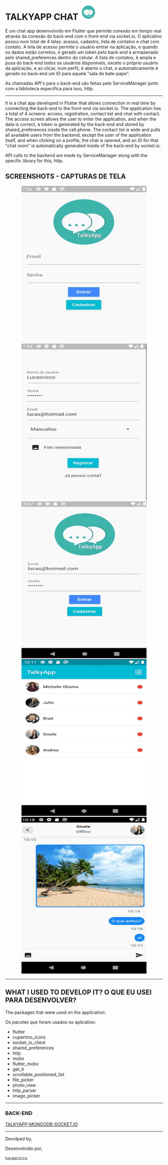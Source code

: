 # TALKYAPP CHAT <img src="assets/TalkyAppIcon.png" width=50 height=50> 

É um chat app desenvolvido em Flutter que permite conexão em tempo real através da conexão do back-end com o front-end via socket.io. O aplicativo possui num total de 4 telas: acesso, cadastro, lista de contatos e chat com contato.
A tela de acesso permite o usuário entrar na aplicação, e quando os dados estão corretos, é gerado um token pelo back-end e armazenado pelo shared_preferences dentro do celular. A lista de contatos, é ampla e puxa do back-end todos os usuários disponíveis, exceto o próprio usuário da aplicação, e ao clicar, num perfil, é aberto o chat, e automaticamente é gerado no back-end um ID para aquela "sala de bate-papo". 

As chamadas API's para o back-end são feitas pelo ServiceManager junto com a biblioteca especifíca para isso, http.

<hr/>

It is a chat app developed in Flutter that allows connection in real time by connecting the back-end to the front-end via socket.io. The application has a total of 4 screens: access, registration, contact list and chat with contact.
The access screen allows the user to enter the application, and when the data is correct, a token is generated by the back-end and stored by shared_preferences inside the cell phone. The contact list is wide and pulls all available users from the backend, except the user of the application itself, and when clicking on a profile, the chat is opened, and an ID for that "chat room" is automatically generated inside of the back-end by socket.io.

API calls to the backend are made by ServiceManager along with the specific library for this, http. 

## SCREENSHOTS - CAPTURAS DE TELA

<p align=center> 
    <span>
        <img src="assets/screenshots/page1.gif" width=400 height=500/>
        <img src="assets/screenshots/page2.gif" width=400 height=500/>
    </span>
    <br/>
    <span>
        <img src="assets/screenshots/page3.gif" width=400 height=500/>
        <img src="assets/screenshots/page4.gif" width=400 height=500/>
        <img src="assets/screenshots/page5.gif" width=400 height=500/>
    </span>
</p>

<hr/>

## WHAT I USED TO DEVELOP IT? O QUE EU USEI PARA DESENVOLVER?

The packages that were used on the application:

Os pacotes que foram usados no aplicativo:

- flutter
- cupertino_icons
- socket_io_client
- shared_preferences
- http
- mobx
- flutter_mobx
- get_it
- scrollable_positioned_list
- file_picker
- photo_view
- http_parser
- image_picker

<hr/> 

### BACK-END
[TALKYAPP-MONGODB-SOCKET.IO](https://github.com/lucascicco/TALKYAPP-MONGODB-SOCKET.IO)

<hr/>

Devolped by, 

Desenvolvido por,

lucascicco


